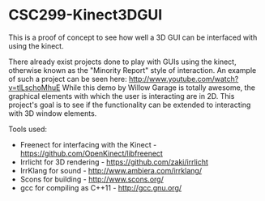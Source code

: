 CSC299-Kinect3DGUI
==================

This is a proof of concept to see how well a 3D GUI can be interfaced with using the kinect.

There already exist projects done to play with GUIs using the kinect, otherwise known as the "Minority Report" style of interaction. An example of such a project can be seen here: http://www.youtube.com/watch?v=tlLschoMhuE
While this demo by Willow Garage is totally awesome, the graphical elements with which the user is interacting are in 2D.
This project's goal is to see if the functionality can be extended to interacting with 3D window elements.

Tools used:

+ Freenect for interfacing with the Kinect - https://github.com/OpenKinect/libfreenect
+ Irrlicht for 3D rendering - https://github.com/zaki/irrlicht
+ IrrKlang for sound - http://www.ambiera.com/irrklang/
+ Scons for building - http://www.scons.org/
+ gcc for compiling as C++11 - http://gcc.gnu.org/